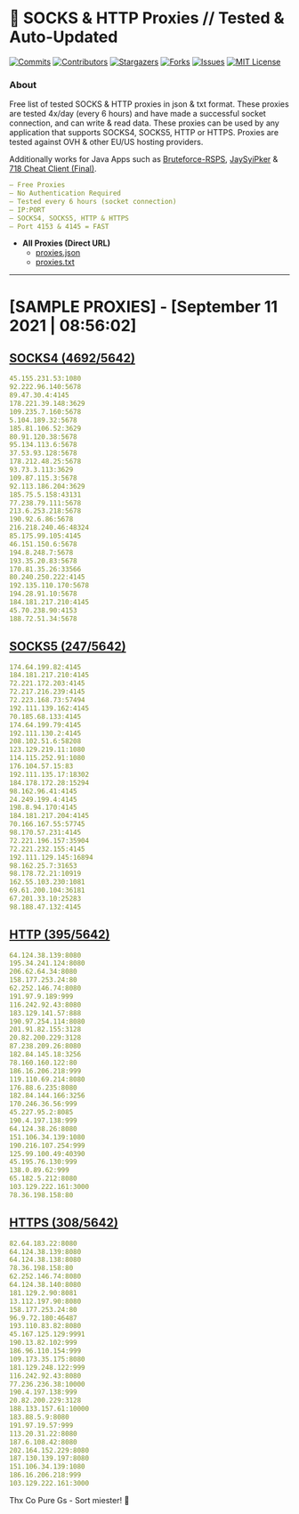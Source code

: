 <!-- MARKDOWN LINKS & IMAGES -->
<!-- https://www.markdownguide.org/basic-syntax/#reference-style-links -->
[contributors-shield]: https://img.shields.io/github/contributors/KaiBurton/free-proxies-autoupdated?style=for-the-badge
[contributors-url]: https://github.com/KaiBurton/free-proxies-autoupdated/graphs/contributors
[forks-shield]: https://img.shields.io/github/forks/KaiBurton/free-proxies-autoupdated?style=for-the-badge
[forks-url]: https://github.com/KaiBurton/free-proxies-autoupdated/network/members
[stars-shield]: https://img.shields.io/github/stars/KaiBurton/free-proxies-autoupdated?style=for-the-badge
[stars-url]: https://github.com/KaiBurton/free-proxies-autoupdated/stargazers
[issues-shield]: https://img.shields.io/github/issues/KaiBurton/free-proxies-autoupdated?style=for-the-badge
[issues-url]: https://github.com/KaiBurton/free-proxies-autoupdated/issues
[license-shield]: https://img.shields.io/github/license/KaiBurton/free-proxies-autoupdated?style=for-the-badge
[license-url]: https://github.com/KaiBurton/free-proxies-autoupdated/blob/main/LICENSE
[commit-shield]: https://img.shields.io/github/last-commit/KaiBurton/free-proxies-autoupdated?style=for-the-badge
[commit-url]: https://github.com/KaiBurton/free-proxies-autoupdated/commits/main

# 🎁 SOCKS & HTTP Proxies // Tested & Auto-Updated

[![Commits][commit-shield]][commit-url]
[![Contributors][contributors-shield]][contributors-url]
[![Stargazers][stars-shield]][stars-url]
[![Forks][forks-shield]][forks-url]
[![Issues][issues-shield]][issues-url]
[![MIT License][license-shield]][license-url]

### About
Free list of tested SOCKS & HTTP proxies in json & txt format. These proxies are tested 4x/day (every 6 hours) and have made a successful socket connection, and can write & read data. These proxies can be used by any application that supports SOCKS4, SOCKS5, HTTP or HTTPS. Proxies are tested against OVH & other EU/US hosting providers.

Additionally works for Java Apps such as [Bruteforce-RSPS](https://github.com/KaiBurton/Bruteforce-RSPS), [JaySyiPker](https://github.com/JayArrowz/JaySyiPker) & [718 Cheat Client (Final)](https://github.com/KaiBurton/718-Cheat-Client-Final). 

```yaml
— Free Proxies
— No Authentication Required
— Tested every 6 hours (socket connection)
— IP:PORT
— SOCKS4, SOCKS5, HTTP & HTTPS
— Port 4153 & 4145 = FAST
```

- **All Proxies (Direct URL)**
  - [proxies.json](https://raw.githubusercontent.com/KaiBurton/free-proxies-autoupdated/main/proxies.json)
  - [proxies.txt](https://raw.githubusercontent.com/KaiBurton/free-proxies-autoupdated/main/proxies.txt)

---

# [SAMPLE PROXIES] - [September 11 2021 | 08:56:02]

## [SOCKS4 (4692/5642)](https://raw.githubusercontent.com/KaiBurton/free-proxies-autoupdated/main/proxies-socks4.txt)
```yaml
45.155.231.53:1080
92.222.96.140:5678
89.47.30.4:4145
178.221.39.148:3629
109.235.7.160:5678
5.104.189.32:5678
185.81.106.52:3629
80.91.120.38:5678
95.134.113.6:5678
37.53.93.128:5678
178.212.48.25:5678
93.73.3.113:3629
109.87.115.3:5678
92.113.186.204:3629
185.75.5.158:43131
77.238.79.111:5678
213.6.253.218:5678
190.92.6.86:5678
216.218.240.46:48324
85.175.99.105:4145
46.151.150.6:5678
194.8.248.7:5678
193.35.20.83:5678
170.81.35.26:33566
80.240.250.222:4145
192.135.110.170:5678
194.28.91.10:5678
184.181.217.210:4145
45.70.238.90:4153
188.72.51.34:5678
```

## [SOCKS5 (247/5642)](https://raw.githubusercontent.com/KaiBurton/free-proxies-autoupdated/main/proxies-socks5.txt)
```yaml
174.64.199.82:4145
184.181.217.210:4145
72.221.172.203:4145
72.217.216.239:4145
72.223.168.73:57494
192.111.139.162:4145
70.185.68.133:4145
174.64.199.79:4145
192.111.130.2:4145
208.102.51.6:58208
123.129.219.11:1080
114.115.252.91:1080
176.104.57.15:83
192.111.135.17:18302
184.178.172.28:15294
98.162.96.41:4145
24.249.199.4:4145
198.8.94.170:4145
184.181.217.204:4145
70.166.167.55:57745
98.170.57.231:4145
72.221.196.157:35904
72.221.232.155:4145
192.111.129.145:16894
98.162.25.7:31653
98.178.72.21:10919
162.55.103.230:1081
69.61.200.104:36181
67.201.33.10:25283
98.188.47.132:4145
```

## [HTTP (395/5642)](https://raw.githubusercontent.com/KaiBurton/free-proxies-autoupdated/main/proxies-http.txt)
```yaml
64.124.38.139:8080
195.34.241.124:8080
206.62.64.34:8080
158.177.253.24:80
62.252.146.74:8080
191.97.9.189:999
116.242.92.43:8080
183.129.141.57:888
190.97.254.114:8080
201.91.82.155:3128
20.82.200.229:3128
87.238.209.26:8080
182.84.145.18:3256
78.160.160.122:80
186.16.206.218:999
119.110.69.214:8080
176.88.6.235:8080
182.84.144.166:3256
170.246.36.56:999
45.227.95.2:8085
190.4.197.138:999
64.124.38.26:8080
151.106.34.139:1080
190.216.107.254:999
125.99.100.49:40390
45.195.76.130:999
138.0.89.62:999
65.182.5.212:8080
103.129.222.161:3000
78.36.198.158:80
```

## [HTTPS (308/5642)](https://raw.githubusercontent.com/KaiBurton/free-proxies-autoupdated/main/proxies-https.txt)
```yaml
82.64.183.22:8080
64.124.38.139:8080
64.124.38.138:8080
78.36.198.158:80
62.252.146.74:8080
64.124.38.140:8080
181.129.2.90:8081
13.112.197.90:8080
158.177.253.24:80
96.9.72.180:46487
193.110.83.82:8080
45.167.125.129:9991
190.13.82.102:999
186.96.110.154:999
109.173.35.175:8080
181.129.248.122:999
116.242.92.43:8080
77.236.236.38:10000
190.4.197.138:999
20.82.200.229:3128
188.133.157.61:10000
183.88.5.9:8080
191.97.19.57:999
113.20.31.22:8080
187.6.108.42:8080
202.164.152.229:8080
187.130.139.197:8080
151.106.34.139:1080
186.16.206.218:999
103.129.222.161:3000
```



Thx Co Pure Gs - Sort miester! 💟